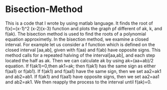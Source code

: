 # Bisection-Method
 This is a code that I wrote by using matlab language. It finds the root of f(x)=(x-1)^2 (x-2)(x-3) function and plots the graph pf different of ak, k, and f(ak). 
 The bisection method is used to find the roots of a polynomial equation approximetly. In the bisection method, we examine a closed interval. For example let us consider a f function which is defined on the closed interval [aa,ab], given with f(aa) and f(ab) have opposite signs. This method calls for a repeated halving of the interval[aa,ab], and each step located the half as ak. Then we can calculate ak by using ak=(aa+ab)/2  equation. If  f(ak1)=0,then ak1=ak; then f(ak1) has the same sign as either f(aa1) or f(ab1). If f(ak1) and f(aa1) have the same sign, then we set  aa2=ak1 and ab2=ab1. If f(ak1) and f(aa1) have opposite signs, then we set aa2=aa1 and ab2=ak1. We then reapply the process to the interval until f(ak)=0. 

